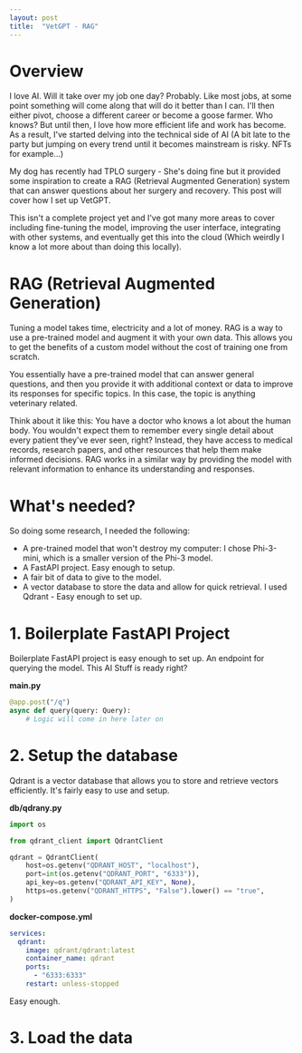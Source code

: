 ```yaml
---
layout: post
title:  "VetGPT - RAG"
---
```


# Overview
I love AI. Will it take over my job one day? Probably. Like most jobs, at some point something will come along that will do it better than I can. I'll then either pivot, choose a different career or become a goose farmer. Who knows? But until then, I love how more efficient life and work has become. As a result, I've started delving into the technical side of AI (A bit late to the party but jumping on every trend until it becomes mainstream is risky. NFTs for example...)

My dog has recently had TPLO surgery - She's doing fine but it provided some inspiration to create a RAG (Retrieval Augmented Generation) system that can answer questions about her surgery and recovery. This post will cover how I set up VetGPT.

This isn't a complete project yet and I've got many more areas to cover including fine-tuning the model, improving the user interface, integrating with other systems, and eventually get this into the cloud (Which weirdly I know a lot more about than doing this locally).

# RAG (Retrieval Augmented Generation)
Tuning a model takes time, electricity and a lot of money. RAG is a way to use a pre-trained model and augment it with your own data. This allows you to get the benefits of a custom model without the cost of training one from scratch.

You essentially have a pre-trained model that can answer general questions, and then you provide it with additional context or data to improve its responses for specific topics. In this case, the topic is anything veterinary related.

Think about it like this: You have a doctor who knows a lot about the human body. You wouldn't expect them to remember every single detail about every patient they've ever seen, right? Instead, they have access to medical records, research papers, and other resources that help them make informed decisions. RAG works in a similar way by providing the model with relevant information to enhance its understanding and responses.

# What's needed?
So doing some research, I needed the following:

- A pre-trained model that won't destroy my computer: I chose Phi-3-mini, which is a smaller version of the Phi-3 model.
- A FastAPI project. Easy enough to setup.
- A fair bit of data to give to the model.
- A vector database to store the data and allow for quick retrieval. I used Qdrant - Easy enough to set up.

# 1. Boilerplate FastAPI Project
Boilerplate FastAPI project is easy enough to set up. An endpoint for querying the model. This AI Stuff is ready right?

**main.py**
```python
@app.post("/q")
async def query(query: Query):
    # Logic will come in here later on
```

# 2. Setup the database
Qdrant is a vector database that allows you to store and retrieve vectors efficiently. It's fairly easy to use and setup.

**db/qdrany.py**
```python
import os

from qdrant_client import QdrantClient

qdrant = QdrantClient(
    host=os.getenv("QDRANT_HOST", "localhost"),
    port=int(os.getenv("QDRANT_PORT", "6333")),
    api_key=os.getenv("QDRANT_API_KEY", None),
    https=os.getenv("QDRANT_HTTPS", "False").lower() == "true",
)
```

**docker-compose.yml**
```yml
services:
  qdrant:
    image: qdrant/qdrant:latest
    container_name: qdrant
    ports:
      - "6333:6333"
    restart: unless-stopped
```

Easy enough.

# 3. Load the data

